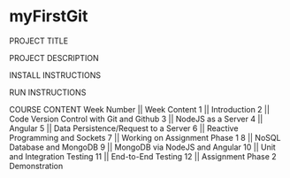 # myFirstGit
PROJECT TITLE

PROJECT DESCRIPTION

INSTALL INSTRUCTIONS

RUN INSTRUCTIONS

COURSE CONTENT
Week Number  || Week Content
1   || Introduction
2   || Code Version Control with Git and Github
3   || NodeJS as a Server
4   || Angular
5   || Data Persistence/Request to a Server
6   || Reactive Programming and Sockets
7   || Working on Assignment Phase 1
8   || NoSQL Database and MongoDB
9   || MongoDB via NodeJS and Angular
10  || Unit and Integration Testing
11  || End-to-End Testing
12  || Assignment Phase 2 Demonstration